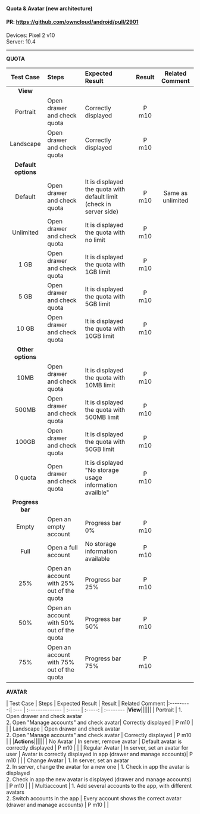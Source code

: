 #### Quota & Avatar (new architecture)

#### PR: https://github.com/owncloud/android/pull/2901

Devices: Pixel 2 v10<br>
Server: 10.4

---
**QUOTA**
 
| Test Case | Steps | Expected Result | Result | Related Comment
|:---------:| :---- | :-------------- | :----: | :--------------: 
|**View**||||||
| Portrait | Open drawer and check quota | Correctly displayed | P m10  |  |
| Landscape | Open drawer and check quota | Correctly displayed | P m10 |  |
|**Default options**||||||
| Default | Open drawer and check quota | It is displayed the quota with default limit (check in server side) | P m10 | Same as unlimited |
| Unlimited | Open drawer and check quota | It is displayed the quota with no limit | P m10 |  |
| 1 GB | Open drawer and check quota | It is displayed the quota with 1GB limit | P m10  |  |
| 5 GB | Open drawer and check quota | It is displayed the quota with 5GB limit | P m10 |  |
| 10 GB | Open drawer and check quota | It is displayed the quota with 10GB limit | P m10 |  |
|**Other options**||||||
| 10MB | Open drawer and check quota | It is displayed the quota with 10MB limit | P m10 |  |
| 500MB | Open drawer and check quota | It is displayed the quota with 500MB limit | P m10 |  |
| 100GB | Open drawer and check quota | It is displayed the quota with 50GB limit | P m10  |   |
| 0 quota | Open drawer and check quota | It is displayed "No storage usage information availble" | P m10 |  |
|**Progress bar**||||||
| Empty | Open an empty account | Progress bar 0% | P m10  |  |
| Full | Open a full account | No storage information available | P m10 |   |
| 25% | Open an account with 25% out of the quota| Progress bar 25% | P m10  |  |
| 50% | Open an account with 50% out of the quota| Progress bar 50% | P m10  |  |
| 75% | Open an account with 75% out of the quota| Progress bar 75% | P m10  |  |

**AVATAR**

| Test Case | Steps | Expected Result | Result | Related Comment
|:---------:| :--- | :-------------- | :----- | :-----: | :--------
|**View**||||||
| Portrait | 1. Open drawer and check avatar<br>2. Open "Manage accounts" and check avatar| Correctly displayed | P m10 |  |
| Landscape | Open drawer and check avatar<br>2. Open "Manage accounts" and check avatar | Correctly displayed | P m10 |  |
|**Actions**||||||
| No Avatar | In server, remove avatar | Default avatar is correctly displayed | P m10 |  |
| Regular Avatar | In server, set an avatar for user | Avatar is correctly displayed in app (drawer and manage accounts)| P m10 |  |
| Change Avatar | 1. In server, set an avatar<br>2. In server, change the avatar for a new one | 1. Check in app the avatar is displayed<br>2. Check in app the new avatar is displayed (drawer and manage accounts) | P m10 |  |
| Multiaccount | 1. Add several accounts to the app, with different avatars<br>2. Switch accounts in the app | Every account shows the correct avatar (drawer and manage accounts) | P m10 |  |